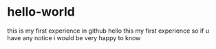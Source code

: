 # hello-world
this is my first experience in github
hello this my first experience so if u have any notice i would be very happy to know
